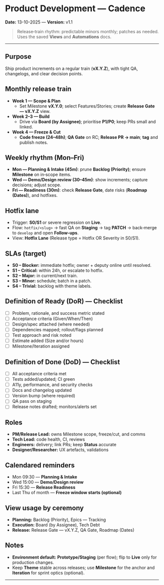 # Product Development — Cadence

**Date:** 13-10-2025 — **Version:** v1.1

> Release‑train rhythm: predictable minors monthly; patches as needed. Uses the saved **Views** and **Automations** docs.

---

## Purpose

Ship product increments on a regular train (**vX.Y.Z**), with tight QA, changelogs, and clear decision points.

## Monthly release train

- **Week 1 — Scope & Plan**
  - Set Milestone **vX.Y.0**; select Features/Stories; create **Release Gate — vX.Y.Z** view.
- **Week 2–3 — Build**
  - Drive via **Board (by Assignee)**; prioritise **P1/P0**; keep PRs small and linked.
- **Week 4 — Freeze & Cut**
  - **Code freeze (24–48h)**; **QA Gate** on RC; **Release PR → main**; **tag** and publish notes.

## Weekly rhythm (Mon–Fri)

- **Mon — Planning & Intake (45m)**: prune **Backlog (Priority)**; ensure **Milestone** on in‑scope items.
- **Wed — Demo/Design review (30–45m)**: show increments; capture decisions; adjust scope.
- **Fri — Readiness (30m)**: check **Release Gate**, date risks (**Roadmap (Dates)**), and hotfixes.

## Hotfix lane

- Trigger: **S0/S1** or severe regression on **Live**.
- Flow: `hotfix/<slug>` → fast QA on **Staging** → tag **PATCH** → back‑merge to `develop` and open **Follow‑ups**.
- View: **Hotfix Lane** (Release type = Hotfix OR Severity in S0/S1).

## SLAs (target)

- **S0 – Blocker:** immediate hotfix; owner + deputy online until resolved.
- **S1 – Critical:** within 24h, or escalate to hotfix.
- **S2 – Major:** in current/next train.
- **S3 – Minor:** schedule; batch in a patch.
- **S4 – Trivial:** backlog with theme labels.

## Definition of Ready (DoR) — Checklist

- [ ] Problem, rationale, and success metric stated
- [ ] Acceptance criteria (Given/When/Then)
- [ ] Design/spec attached (where needed)
- [ ] Dependencies mapped; rollout/flags planned
- [ ] Test approach and risk noted
- [ ] Estimate added (Size and/or hours)
- [ ] Milestone/Iteration assigned

## Definition of Done (DoD) — Checklist

- [ ] All acceptance criteria met
- [ ] Tests added/updated; CI green
- [ ] A11y, performance, and security checks
- [ ] Docs and changelog updated
- [ ] Version bump (where required)
- [ ] QA pass on staging
- [ ] Release notes drafted; monitors/alerts set

## Roles

- **PM/Release Lead:** owns Milestone scope, freeze/cut, and comms
- **Tech Lead:** code health, CI, reviews
- **Engineers:** delivery; link PRs; keep **Status** accurate
- **Designer/Researcher:** UX artefacts, validations

## Calendared reminders

- Mon 09:30 — **Planning & Intake**
- Wed 15:00 — **Demo/Design review**
- Fri 15:30 — **Release Readiness**
- Last Thu of month — **Freeze window starts (optional)**

## View usage by ceremony

- **Planning:** Backlog (Priority), Epics — Tracking
- **Execution:** Board (by Assignee), Tech Debt
- **Release:** Release Gate — vX.Y.Z, QA Gate, Roadmap (Dates)

## Notes

- **Environment default:** **Prototype/Staging** (per flow); flip to **Live** only for production changes.
- Keep **Theme** stable across releases; use **Milestone** for the anchor and **Iteration** for sprint optics (optional).

---
